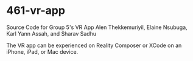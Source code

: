 # 461-vr-app

Source Code for Group 5's VR App
Alen Thekkemuriyil, Elaine Nsubuga, Karl Yann Assah, and Sharav Sadhu

The VR app can be experienced on Reality Composer or XCode on an iPhone, iPad, or Mac device.
